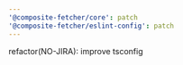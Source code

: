 ```yaml
---
'@composite-fetcher/core': patch
'@composite-fetcher/eslint-config': patch
---
```


refactor(NO-JIRA): improve tsconfig
